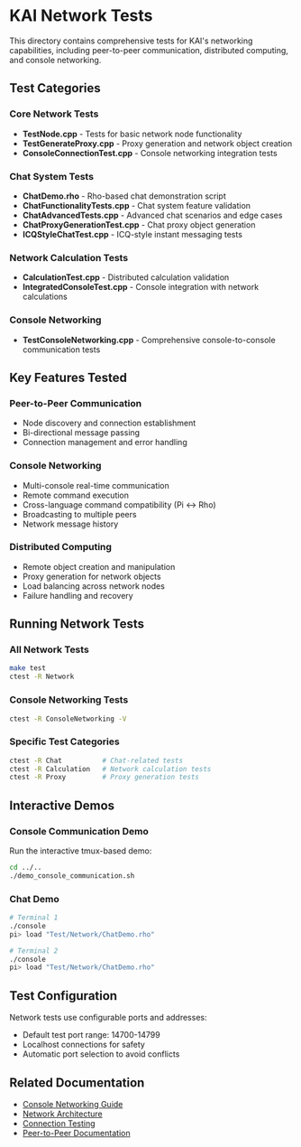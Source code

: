 # KAI Network Tests

This directory contains comprehensive tests for KAI's networking capabilities, including peer-to-peer communication, distributed computing, and console networking.

## Test Categories

### Core Network Tests

- **TestNode.cpp** - Tests for basic network node functionality
- **TestGenerateProxy.cpp** - Proxy generation and network object creation
- **ConsoleConnectionTest.cpp** - Console networking integration tests

### Chat System Tests

- **ChatDemo.rho** - Rho-based chat demonstration script
- **ChatFunctionalityTests.cpp** - Chat system feature validation
- **ChatAdvancedTests.cpp** - Advanced chat scenarios and edge cases
- **ChatProxyGenerationTest.cpp** - Chat proxy object generation
- **ICQStyleChatTest.cpp** - ICQ-style instant messaging tests

### Network Calculation Tests

- **CalculationTest.cpp** - Distributed calculation validation
- **IntegratedConsoleTest.cpp** - Console integration with network calculations

### Console Networking

- **TestConsoleNetworking.cpp** - Comprehensive console-to-console communication tests

## Key Features Tested

### Peer-to-Peer Communication
- Node discovery and connection establishment
- Bi-directional message passing
- Connection management and error handling

### Console Networking
- Multi-console real-time communication
- Remote command execution
- Cross-language command compatibility (Pi ↔ Rho)
- Broadcasting to multiple peers
- Network message history

### Distributed Computing
- Remote object creation and manipulation
- Proxy generation for network objects
- Load balancing across network nodes
- Failure handling and recovery

## Running Network Tests

### All Network Tests
```bash
make test
ctest -R Network
```

### Console Networking Tests
```bash
ctest -R ConsoleNetworking -V
```

### Specific Test Categories
```bash
ctest -R Chat          # Chat-related tests
ctest -R Calculation   # Network calculation tests
ctest -R Proxy         # Proxy generation tests
```

## Interactive Demos

### Console Communication Demo
Run the interactive tmux-based demo:
```bash
cd ../..
./demo_console_communication.sh
```

### Chat Demo
```bash
# Terminal 1
./console
pi> load "Test/Network/ChatDemo.rho"

# Terminal 2  
./console
pi> load "Test/Network/ChatDemo.rho"
```

## Test Configuration

Network tests use configurable ports and addresses:
- Default test port range: 14700-14799
- Localhost connections for safety
- Automatic port selection to avoid conflicts

## Related Documentation

- [Console Networking Guide](../../CONSOLE_NETWORKING.md)
- [Network Architecture](../../Doc/NetworkArchitecture.md)
- [Connection Testing](../../Doc/ConnectionTesting.md)
- [Peer-to-Peer Documentation](../../Doc/PeerToPeerNetworking.md)